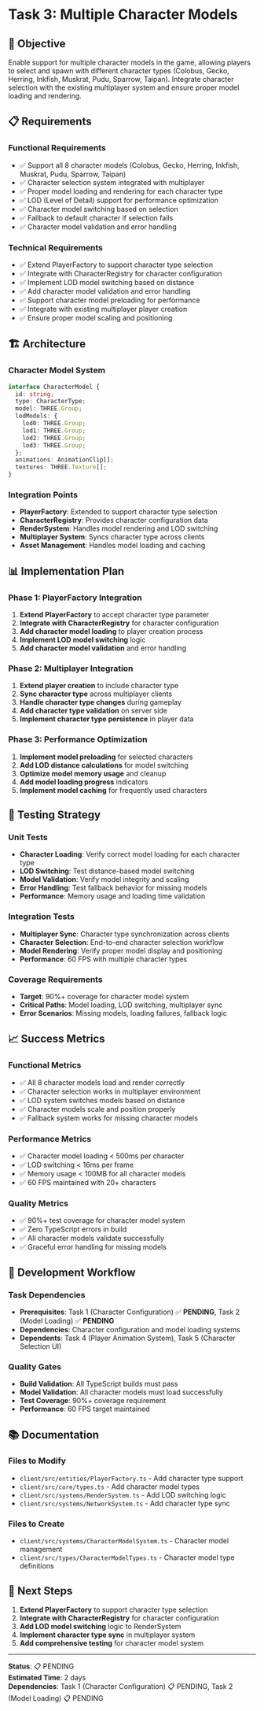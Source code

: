 # Task 3: Multiple Character Models

## 🎯 Objective

Enable support for multiple character models in the game, allowing players to select and spawn with different character types (Colobus, Gecko, Herring, Inkfish, Muskrat, Pudu, Sparrow, Taipan). Integrate character selection with the existing multiplayer system and ensure proper model loading and rendering.

## 📋 Requirements

### **Functional Requirements**
- ✅ Support all 8 character models (Colobus, Gecko, Herring, Inkfish, Muskrat, Pudu, Sparrow, Taipan)
- ✅ Character selection system integrated with multiplayer
- ✅ Proper model loading and rendering for each character type
- ✅ LOD (Level of Detail) support for performance optimization
- ✅ Character model switching based on selection
- ✅ Fallback to default character if selection fails
- ✅ Character model validation and error handling

### **Technical Requirements**
- ✅ Extend PlayerFactory to support character type selection
- ✅ Integrate with CharacterRegistry for character configuration
- ✅ Implement LOD model switching based on distance
- ✅ Add character model validation and error handling
- ✅ Support character model preloading for performance
- ✅ Integrate with existing multiplayer player creation
- ✅ Ensure proper model scaling and positioning

## 🏗️ Architecture

### **Character Model System**
```typescript
interface CharacterModel {
  id: string;
  type: CharacterType;
  model: THREE.Group;
  lodModels: {
    lod0: THREE.Group;
    lod1: THREE.Group;
    lod2: THREE.Group;
    lod3: THREE.Group;
  };
  animations: AnimationClip[];
  textures: THREE.Texture[];
}
```

### **Integration Points**
- **PlayerFactory**: Extended to support character type selection
- **CharacterRegistry**: Provides character configuration data
- **RenderSystem**: Handles model rendering and LOD switching
- **Multiplayer System**: Syncs character type across clients
- **Asset Management**: Handles model loading and caching

## 📊 Implementation Plan

### **Phase 1: PlayerFactory Integration**
1. **Extend PlayerFactory** to accept character type parameter
2. **Integrate with CharacterRegistry** for character configuration
3. **Add character model loading** to player creation process
4. **Implement LOD model switching** logic
5. **Add character model validation** and error handling

### **Phase 2: Multiplayer Integration**
1. **Extend player creation** to include character type
2. **Sync character type** across multiplayer clients
3. **Handle character type changes** during gameplay
4. **Add character type validation** on server side
5. **Implement character type persistence** in player data

### **Phase 3: Performance Optimization**
1. **Implement model preloading** for selected characters
2. **Add LOD distance calculations** for model switching
3. **Optimize model memory usage** and cleanup
4. **Add model loading progress** indicators
5. **Implement model caching** for frequently used characters

## 🧪 Testing Strategy

### **Unit Tests**
- **Character Loading**: Verify correct model loading for each character type
- **LOD Switching**: Test distance-based model switching
- **Model Validation**: Verify model integrity and scaling
- **Error Handling**: Test fallback behavior for missing models
- **Performance**: Memory usage and loading time validation

### **Integration Tests**
- **Multiplayer Sync**: Character type synchronization across clients
- **Character Selection**: End-to-end character selection workflow
- **Model Rendering**: Verify proper model display and positioning
- **Performance**: 60 FPS with multiple character types

### **Coverage Requirements**
- **Target**: 90%+ coverage for character model system
- **Critical Paths**: Model loading, LOD switching, multiplayer sync
- **Error Scenarios**: Missing models, loading failures, fallback logic

## 📈 Success Metrics

### **Functional Metrics**
- ✅ All 8 character models load and render correctly
- ✅ Character selection works in multiplayer environment
- ✅ LOD system switches models based on distance
- ✅ Character models scale and position properly
- ✅ Fallback system works for missing character models

### **Performance Metrics**
- ✅ Character model loading < 500ms per character
- ✅ LOD switching < 16ms per frame
- ✅ Memory usage < 100MB for all character models
- ✅ 60 FPS maintained with 20+ characters

### **Quality Metrics**
- ✅ 90%+ test coverage for character model system
- ✅ Zero TypeScript errors in build
- ✅ All character models validate successfully
- ✅ Graceful error handling for missing models

## 🔄 Development Workflow

### **Task Dependencies**
- **Prerequisites**: Task 1 (Character Configuration) ✅ **PENDING**, Task 2 (Model Loading) ✅ **PENDING**
- **Dependencies**: Character configuration and model loading systems
- **Dependents**: Task 4 (Player Animation System), Task 5 (Character Selection UI)

### **Quality Gates**
- **Build Validation**: All TypeScript builds must pass
- **Model Validation**: All character models must load successfully
- **Test Coverage**: 90%+ coverage requirement
- **Performance**: 60 FPS target maintained

## 📚 Documentation

### **Files to Modify**
- `client/src/entities/PlayerFactory.ts` - Add character type support
- `client/src/core/types.ts` - Add character model types
- `client/src/systems/RenderSystem.ts` - Add LOD switching logic
- `client/src/systems/NetworkSystem.ts` - Add character type sync

### **Files to Create**
- `client/src/systems/CharacterModelSystem.ts` - Character model management
- `client/src/types/CharacterModelTypes.ts` - Character model type definitions

## 🎯 Next Steps

1. **Extend PlayerFactory** to support character type selection
2. **Integrate with CharacterRegistry** for character configuration
3. **Add LOD model switching** logic to RenderSystem
4. **Implement character type sync** in multiplayer system
5. **Add comprehensive testing** for character model system

---

**Status**: 📋 PENDING  
**Estimated Time**: 2 days  
**Dependencies**: Task 1 (Character Configuration) 📋 PENDING, Task 2 (Model Loading) 📋 PENDING 